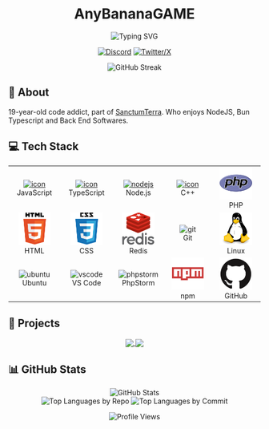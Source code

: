 <h1 align="center">AnyBananaGAME</h1>

<p align="center">
  <img src="https://readme-typing-svg.herokuapp.com?font=Fira+Code&pause=1000&color=F7F7F7&center=true&vCenter=true&width=435&lines=JavaScript+Enthusiast;Open+Source+Contributor" alt="Typing SVG" />
</p> 

<p align="center">
  <a href="https://discord.com/channels/@me/599675959888707594"><img src="https://img.shields.io/badge/Discord-bonanoo-7289DA?style=for-the-badge&logo=discord&logoColor=white" alt="Discord"></a>
  <a href="https://twitter.com/bonanoo_"><img src="https://img.shields.io/badge/Twitter-@bonanoo_-1DA1F2?style=for-the-badge&logo=twitter&logoColor=white" alt="Twitter/X"></a>
</p>

<p align="center">
  <img src="https://github-readme-streak-stats.herokuapp.com/?user=AnyBananaGAME&theme=dark" alt="GitHub Streak" />
</p>

## 🚀 About

19-year-old code addict, part of [SanctumTerra](https://github.com/SanctumTerra/). Who enjoys NodeJS, Bun Typescript and Back End Softwares.

## 💻 Tech Stack

<table align="center">
  <tr>
    <td align="center" width="96">
      <a href="#tech-stack">
        <img src="https://techstack-generator.vercel.app/js-icon.svg" alt="icon" width="65" height="65" />
      </a>
      <br>JavaScript
    </td>
    <td align="center" width="96">
      <a href="#tech-stack">
        <img src="https://techstack-generator.vercel.app/ts-icon.svg" alt="icon" width="65" height="65" />
      </a>
      <br>TypeScript
    </td>
    <td align="center" width="96">
      <a href="#tech-stack">
        <img src="https://nodejs.org/static/images/logo.svg" alt="nodejs" width="65" height="65" />
      </a>
      <br>Node.js
    </td>
    <td align="center" width="96">
      <a href="#tech-stack">
        <img src="https://techstack-generator.vercel.app/cpp-icon.svg" alt="icon" width="65" height="65" />
      </a>
      <br>C++
    </td>
    <td align="center" width="96">
      <img src="https://raw.githubusercontent.com/devicons/devicon/master/icons/php/php-original.svg" alt="php" width="65" height="65"/>
      <br>PHP
    </td>
  </tr>
  <tr>
    <td align="center" width="96">
      <img src="https://raw.githubusercontent.com/devicons/devicon/master/icons/html5/html5-original-wordmark.svg" alt="html5" width="65" height="65"/>
      <br>HTML
    </td>
    <td align="center" width="96">
      <img src="https://raw.githubusercontent.com/devicons/devicon/master/icons/css3/css3-original-wordmark.svg" alt="css3" width="65" height="65"/>
      <br>CSS
    </td>
    <td align="center" width="96">
      <img src="https://raw.githubusercontent.com/devicons/devicon/master/icons/redis/redis-original-wordmark.svg" alt="redis" width="65" height="65"/>
      <br>Redis
    </td>
    <td align="center" width="96">
      <img src="https://www.vectorlogo.zone/logos/git-scm/git-scm-icon.svg" alt="git" width="65" height="65"/>
      <br>Git
    </td>
    <td align="center" width="96">
      <img src="https://raw.githubusercontent.com/devicons/devicon/master/icons/linux/linux-original.svg" alt="linux" width="65" height="65"/>
      <br>Linux
    </td>
  </tr>
  <tr>
    <td align="center" width="96">
      <img src="https://cdn.worldvectorlogo.com/logos/ubuntu-2.svg" alt="ubuntu" width="65" height="65"/>
      <br>Ubuntu
    </td>
    <td align="center" width="96">
      <img src="https://upload.wikimedia.org/wikipedia/commons/9/9a/Visual_Studio_Code_1.35_icon.svg" alt="vscode" width="65" height="65"/>
      <br>VS Code
    </td>
    <td align="center" width="96">
      <img src="https://resources.jetbrains.com/storage/products/phpstorm/img/meta/phpstorm_logo_300x300.png" alt="phpstorm" width="65" height="65"/>
      <br>PhpStorm
    </td>
    <td align="center" width="96">
      <img src="https://raw.githubusercontent.com/devicons/devicon/master/icons/npm/npm-original-wordmark.svg" alt="npm" width="65" height="65"/>
      <br>npm
    </td>
    <td align="center" width="96">
      <img src="https://raw.githubusercontent.com/devicons/devicon/master/icons/github/github-original.svg" alt="github" width="65" height="65"/>
      <br>GitHub
    </td>
  </tr>
</table>

## 🌟 Projects

<div align="center">
  <a href="https://github.com/SanctumTerra/Baltica">
    <img align="center" src="https://github-readme-stats.vercel.app/api/pin/?username=SanctumTerra&repo=Baltica&theme=dark" />
  </a>
  <a href="https://github.com/SanctumTerra/Raknet">
    <img align="center" src="https://github-readme-stats.vercel.app/api/pin/?username=SanctumTerra&repo=Raknet&theme=dark" />
  </a>
</div> 

## 📊 GitHub Stats

<div align="center">
  <img src="https://github-readme-stats.vercel.app/api?username=AnyBananaGAME&count_private=true&show_icons=true&theme=dark&include_all_commits=true" alt="GitHub Stats" />
</div>

<div align="center">
  <img src="https://github-profile-summary-cards.vercel.app/api/cards/repos-per-language?username=AnyBananaGAME&theme=github_dark" alt="Top Languages by Repo" />
  <img src="https://github-profile-summary-cards.vercel.app/api/cards/most-commit-language?username=AnyBananaGAME&theme=github_dark" alt="Top Languages by Commit" />
</div>

<p align="center">
  <img src="https://komarev.com/ghpvc/?username=AnyBananaGAME&color=blueviolet&style=flat-square&label=Profile+Views" alt="Profile Views" />
</p>

